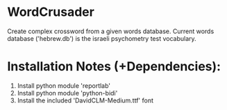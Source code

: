 # WordCrusader
Create complex crossword from a given words database.
Current words database ('hebrew.db') is the israeli psychometry test vocabulary.


# Installation Notes (+Dependencies):
1) Install python module 'reportlab'
2) Install python module 'python-bidi'
3) Install the included 'DavidCLM-Medium.ttf' font